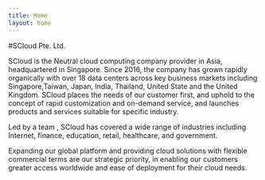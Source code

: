 ```yaml
---
title: Home
layout: home
---
```


#SCloud Pte. Ltd.

SCloud is the Neutral cloud computing company provider in Asia, headquartered in Singapore. Since 2016, the company has grown rapidly organically with over 18 data centers across key business markets including Singapore,Taiwan, Japan, India, Thailand, United State and the United Kingdom. SCloud places the needs of our customer first, and uphold to the concept of rapid customization and on-demand service, and launches products and services suitable for specific industry.

Led by a team , SCloud has covered a wide range of industries including Internet, finance, education, retail, healthcare, and government.

Expanding our global platform and providing cloud solutions with flexible commercial terms are our strategic priority, in enabling our customers greater access worldwide and ease of deployment for their cloud needs.